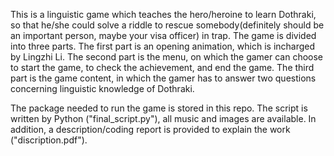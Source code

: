 This is a linguistic game which teaches the hero/heroine to learn Dothraki, so that he/she could solve a riddle to rescue somebody(definitely should be an important person, maybe your visa officer) in trap. 
The game is divided into three parts. 
The first part is an opening animation, which is incharged by Lingzhi Li. The second part is the menu, on which the gamer can choose to start the game, to check the achievement, and end the game. The third part is the game content, in which the gamer has to answer two questions concerning linguistic knowledge of Dothraki.

The package needed to run the game is stored in this repo. The script is written by Python ("final_script.py"), all music and images are available. In addition, a description/coding report is provided to explain the work ("discription.pdf").
